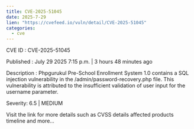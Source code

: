 ```yaml
--- 
title: CVE-2025-51045
date: 2025-7-29
lien: "https://cvefeed.io/vuln/detail/CVE-2025-51045"
categories:
  - cve
---
```


CVE ID : CVE-2025-51045

Published :  July 29
2025
7:15 p.m. | 3 hours
48 minutes ago

Description : Phpgurukul Pre-School Enrollment System 1.0 contains a SQL injection vulnerability in the /admin/password-recovery.php file. This vulnerability is attributed to the insufficient validation of user input for the username parameter.

Severity: 6.5 | MEDIUM

Visit the link for more details
such as CVSS details
affected products
timeline
and more...
